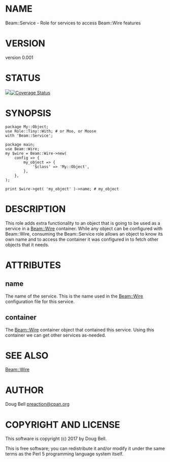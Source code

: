 # NAME

Beam::Service - Role for services to access Beam::Wire features

# VERSION

version 0.001

# STATUS

<a href="https://travis-ci.org/preaction/Beam-Service"><img src="https://travis-ci.org/preaction/Beam-Service.svg?branch=master"></a><a href="https://coveralls.io/r/preaction/Beam-Service"><img src="https://coveralls.io/repos/preaction/Beam-Service/badge.png" alt="Coverage Status" /></a>

# SYNOPSIS

    package My::Object;
    use Role::Tiny::With; # or Moo, or Moose
    with 'Beam::Service';

    package main;
    use Beam::Wire;
    my $wire = Beam::Wire->new(
        config => {
            my_object => {
                '$class' => 'My::Object',
            },
        },
    );

    print $wire->get( 'my_object' )->name; # my_object

# DESCRIPTION

This role adds extra functionality to an object that is going to be used
as a service in a [Beam::Wire](https://metacpan.org/pod/Beam::Wire) container. While any object can be
configured with Beam::Wire, consuming the Beam::Service role allows an
object to know its own name and to access the container it was
configured in to fetch other objects that it needs.

# ATTRIBUTES

## name

The name of the service. This is the name used in the [Beam::Wire](https://metacpan.org/pod/Beam::Wire)
configuration file for this service.

## container

The [Beam::Wire](https://metacpan.org/pod/Beam::Wire) container object that contained this service. Using
this container we can get other services as-needed.

# SEE ALSO

[Beam::Wire](https://metacpan.org/pod/Beam::Wire)

# AUTHOR

Doug Bell <preaction@cpan.org>

# COPYRIGHT AND LICENSE

This software is copyright (c) 2017 by Doug Bell.

This is free software; you can redistribute it and/or modify it under
the same terms as the Perl 5 programming language system itself.
